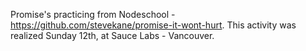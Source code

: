 Promise's practicing from Nodeschool - https://github.com/stevekane/promise-it-wont-hurt.
This activity was realized Sunday 12th, at Sauce Labs - Vancouver.
